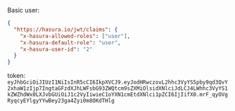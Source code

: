 Basic user:

```json
{
  "https://hasura.io/jwt/claims": {
    "x-hasura-allowed-roles": ["user"],
    "x-hasura-default-role": "user",
    "x-hasura-user-id": "2"
  }
}
```

token: `eyJhbGciOiJIUzI1NiIsInR5cCI6IkpXVCJ9.eyJodHRwczovL2hhc3VyYS5pby9qd3QvY2xhaW1zIjp7IngtaGFzdXJhLWFsbG93ZWQtcm9sZXMiOlsidXNlciJdLCJ4LWhhc3VyYS1kZWZhdWx0LXJvbGUiOiJ1c2VyIiwieC1oYXN1cmEtdXNlci1pZCI6IjIifX0.mrF_qyOVgRyqcyEYlgyYYwBey23ga4Zyi0m8OKdTHlg`